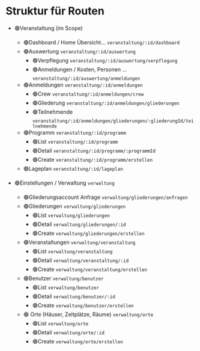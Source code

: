 # Struktur für Routen

- 🟢Veranstaltung (im Scope)

  - 🟢Dashboard / Home Übersicht... `veranstaltung/:id/dashboard`
  - 🟢Auswertung `veranstaltung/:id/auswertung`
    - 🟢Verpflegung `veranstaltung/:id/auswertung/verpflegung`
    - 🟢Anmeldungen / Kosten, Personen ... `veranstaltung/:id/auswertung/anmeldungen`
  - 🟢Anmeldungen `veranstaltung/:id/anmeldungen`
    - 🟢Crew `veranstaltung/:id/anmeldungen/crew`
    - 🟢Gliederung `veranstaltung/:id/anmeldungen/gliederungen`
    - 🟢Teilnehmende `veranstaltung/:id/anmeldungen/gliederungen/:gliederungId/teilnehmende`
  - 🟢Programm `veranstaltung/:id/programm`
    - 🟢List `veranstaltung/:id/programm`
    - 🟢Detail `veranstaltung/:id/programm/:programmId`
    - 🟢Create `veranstaltung/:id/programm/erstellen`
  - 🟢Lageplan `veranstaltung/:id/lageplan`

- 🟢Einstellungen / Verwaltung `verwaltung`
  - 🟢Gliederungsaccount Anfrage `verwaltung/gliederungen/anfragen`
  - 🟢Gliederungen `verwaltung/gliederungen`
    - 🟢List `verwaltung/gliederungen`
    - 🟢Detail `verwaltung/gliederungen/:id`
    - 🟢Create `verwaltung/gliederungen/erstellen`
  - 🟢Veranstaltungen `verwaltung/veranstaltung`
    - 🟢List `verwaltung/veranstaltung`
    - 🟢Detail `verwaltung/veranstaltung/:id`
    - 🟢Create `verwaltung/veranstaltung/erstellen`
  - 🟢Benutzer `verwaltung/benutzer`
    - 🟢List `verwaltung/benutzer`
    - 🟢Detail `verwaltung/benutzer/:id`
    - 🟢Create `verwaltung/benutzer/erstellen`
  - 🟢 Orte (Häuser, Zeltplätze, Räume) `verwaltung/orte`
    - 🟢List `verwaltung/orte`
    - 🟢Detail `verwaltung/orte/:id`
    - 🟢Create `verwaltung/orte/erstellen`
